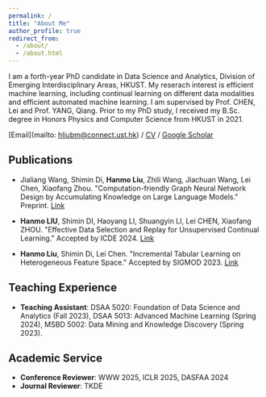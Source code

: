 ```yaml
---
permalink: /
title: "About Me"
author_profile: true
redirect_from: 
  - /about/
  - /about.html
---
```


I am a forth-year PhD candidate in Data Science and Analytics, Division of Emerging Interdisciplinary Areas, HKUST. My reserach interest is efficient machine learning, including continual learning on different data modalities and efficient automated machine learning. I am supervised by Prof. CHEN, Lei and Prof. YANG, Qiang. Prior to my PhD study, I received my B.Sc. degree in Honors Physics and Computer Science from HKUST in 2021.

[Email](mailto: hliubm@connect.ust.hk) / [CV](https://liuhanmo321.github.io/files/Hanmo_Liu_CV.pdf) / [Google Scholar](https://scholar.google.com/citations?user=7cL-8BkAAAAJ)

## Publications

- Jialiang Wang, Shimin Di, **Hanmo Liu**, Zhili Wang, Jiachuan Wang, Lei Chen, Xiaofang Zhou. "Computation-friendly Graph Neural Network Design by Accumulating Knowledge on Large Language Models." Preprint. [Link](https://arxiv.org/abs/2408.06717) 

- **Hanmo LIU**, Shimin DI, Haoyang LI, Shuangyin LI, Lei CHEN, Xiaofang ZHOU. "Effective Data Selection and Replay for Unsupervised Continual Learning." Accepted by ICDE 2024. [Link](https://ieeexplore.ieee.org/abstract/document/10598102) 

- **Hanmo Liu**, Shimin Di, Lei Chen. "Incremental Tabular Learning on Heterogeneous Feature Space." Accepted by SIGMOD 2023. [Link](https://dl.acm.org/doi/10.1145/3588698)

## Teaching Experience

- **Teaching Assistant**: DSAA 5020: Foundation of Data Science and Analytics (Fall 2023), DSAA 5013: Advanced Machine Learning (Spring 2024), MSBD 5002: Data Mining and Knowledge Discovery (Spring 2023).

## Academic Service

- **Conference Reviewer**: WWW 2025, ICLR 2025, DASFAA 2024
- **Journal Reviewer**: TKDE